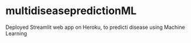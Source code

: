 # multidiseasepredictionML
Deployed Streamlit web app on Heroku, to predicti disease using Machine Learning
